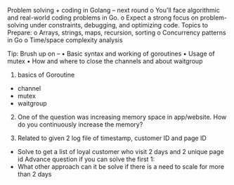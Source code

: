 
Problem solving + coding in Golang – next round
o You'll face algorithmic and real-world coding problems in Go.
o Expect a strong focus on problem-solving under constraints, debugging,
and optimizing code.
Topics to Prepare:
o Arrays, strings, maps, recursion, sorting
o Concurrency patterns in Go
o Time/space complexity analysis

Tip:
Brush up on –
• Basic syntax and working of goroutines
• Usage of mutex
• How and where to close the channels and about waitgroup

1. basics of Goroutine
- channel
- mutex
- waitgroup
2. One of the question was increasing memory space in app/website. How do you continuously increase the memory?

3. Related to given 2 log file of timestamp, customer ID and page ID
- Solve to get a list of loyal customer who visit 2 days and 2 unique page id
Advance question if you can solve the first 1: 
- What other approach can it be solve if there is a need to scale for more than 2 days